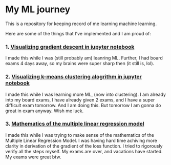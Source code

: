 # My ML journey

This is a repository for keeping record of me learning machine learning.

Here are some of the things that I've implemented and I am proud of:

### 1. [Visualizing gradient descent in jupyter notebook](Linear-regression-models/01-04-lrm-again.ipynb) 

I made this while I was (still probably am) leanring ML. Further, I had board exams 4 days away, so my brains were super sharp then (it still is, lol).

### 2. [Visualizing k-means clustering alogrithm in jupyter notebook](Clustering-models/03-01-K-means.ipynb)

I made this while I was learning more ML, (now into clustering). I am already into my board exams, I have already given 2 exams, and I have a super difficult exam tomorrow. And I am doing this. But tomorrow I am gonna do great in exam anyway. Wish me luck.

### 3. [Mathematics of the multiple linear regression model](Multiple-linear-regression-models/Theory.md)

I made this while I was trying to make sense of the mathematics of the Multiple Linear Regression Model. I was having hard time achiving more clarity in derivation of the gradient of the loss function. I tried to rigorously verify all the steps myself. My exams are over, and vacations have started. My exams were great btw.
